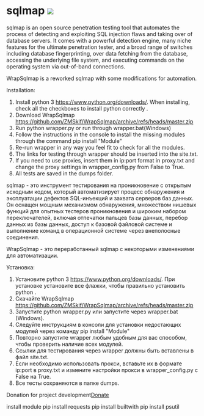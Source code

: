 # sqlmap ![](https://i.imgur.com/fe85aVR.png)

sqlmap is an open source penetration testing tool that automates the process of detecting and exploiting SQL injection flaws and taking over of database servers. It comes with a powerful detection engine, many niche features for the ultimate penetration tester, and a broad range of switches including database fingerprinting, over data fetching from the database, accessing the underlying file system, and executing commands on the operating system via out-of-band connections.



WrapSqlmap is a reworked sqlmap with some modifications for automation.

Installation:

1. Install python 3 https://www.python.org/downloads/. When installing, check all the checkboxes to install python correctly .
2. Download WrapSqlmap https://github.com/ZMSkif/WrapSqlmap/archive/refs/heads/master.zip
3. Run python wrapper.py or run through wrapper.bat(Windows)
4. Follow the instructions in the console to install the missing modules through the command pip install "Module"
5. Re-run wrapper in any way you feel fit to check for all the modules.
6. The links for testing through wrapper should be inserted into the site.txt.
7. If you need to use proxies, insert them in ip:port format in proxy.txt and change the proxy settings in wrapper_config.py from False to True.
8. All tests are saved in the dumps folder.




sqlmap - это инструмент тестирования на проникновение с открытым исходным кодом, который автоматизирует процесс обнаружения и эксплуатации дефектов SQL-инъекций и захвата серверов баз данных. Он оснащен мощным механизмом обнаружения, множеством нишевых функций для опытных тестеров проникновения и широким набором переключателей, включая отпечатки пальцев базы данных, перебор данных из базы данных, доступ к базовой файловой системе и выполнение команд в операционной системе через внеполосные соединения.



WrapSqlmap - это переработанный sqlmap с некоторыми изменениями для автоматизации.

Установка:

1. Установите python 3 https://www.python.org/downloads/. При установке установите все флажки, чтобы правильно установить python .
2. Скачайте WrapSqlmap  https://github.com/ZMSkif/WrapSqlmap/archive/refs/heads/master.zip
3. Запустите python wrapper.py или запустите через wrapper.bat (Windows).
4. Следуйте инструкциям в консоли для установки недостающих модулей через команду pip install "Module"
5. Повторно запустите wrapper любым удобным для вас способом, чтобы проверить наличие всех модулей.
6. Ссылки для тестирования через wrapper должны быть вставлены в файл site.txt.
7. Если необходимо использовать прокси, вставьте их в формате ip:port в proxy.txt и измените настройки прокси в wrapper_config.py с False на True.
8. Все тесты сохраняются в папке dumps.

Donation for project development[Donate](https://href.li/?https://payeer.com/merchant/?m_shop=1262&m_orderid=160731705&m_amount=39.18&m_curr=USD&m_desc=QWRkIEZ1bmRzIHRvIFAxMDY3MDQ1NjE0IFtteXNuaWszNzVAZ21haWwuY29tXQ==&m_sign=71F4547F367D65C4B9AB39C13FDAE61238360B4711F8800141E2AF948E2C0594&lang=ru&form[ps]=1000275788&form[curr[1000275788]]=BTC)

install module
pip install requests
pip install builtwith
pip install psutil
